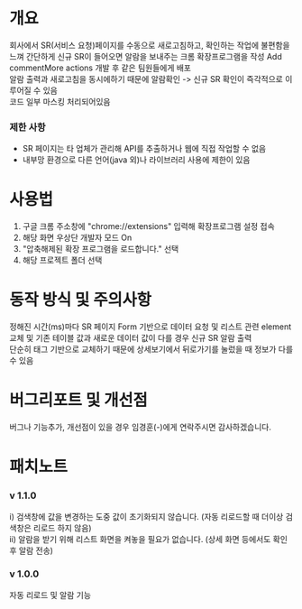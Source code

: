 # 개요
회사에서 SR(서비스 요청)페이지를 수동으로 새로고침하고, 확인하는 작업에 불편함을 느껴 간단하게 신규 SR이 들어오면 알람을 보내주는 크롬 확장프로그램을 작성  Add commentMore actions
개발 후 같은 팀원들에게 배포  
알람 출력과 새로고침을 동시에하기 때문에 알람확인 -> 신규 SR 확인이 즉각적으로 이루어질 수 있음  
코드 일부 마스킹 처리되어있음

### 제한 사항
- SR 페이지는 타 업체가 관리해 API를 추출하거나 웹에 직접 작업할 수 없음
- 내부망 환경으로 다른 언어(java 외)나 라이브러리 사용에 제한이 있음


# 사용법

1. 구글 크롬 주소창에 "chrome://extensions" 입력해 확장프로그램 설정 접속
2. 해당 화면 우상단 개발자 모드 On
3. "압축해제된 확장 프로그램을 로드합니다." 선택
4. 해당 프로젝트 폴더 선택


# 동작 방식 및 주의사항

정해진 시간(ms)마다 SR 페이지 Form 기반으로 데이터 요청 및 리스트 관련 element 교체 및 기존 테이블 값과 새로운 데이터 값이 다를 경우 신규 SR 알람 출력
<br>단순히 태그 기반으로 교체하기 때문에 상세보기에서 뒤로가기를 눌렀을 때 정보가 다를 수 있음


# 버그리포트 및 개선점
버그나 기능추가, 개선점이 있을 경우 임경훈(-)에게 연락주시면 감사하겠습니다.

# 패치노트
### v 1.1.0
i) 검색창에 값을 변경하는 도중 값이 초기화되지 않습니다. (자동 리로드할 때 더이상 검색창은 리로드 하지 않음)
<br>ii) 알람을 받기 위해 리스트 화면을 켜놓을 필요가 없습니다. (상세 화면 등에서도 확인 후 알람 전송)

### v 1.0.0
자동 리로드 및 알람 기능

